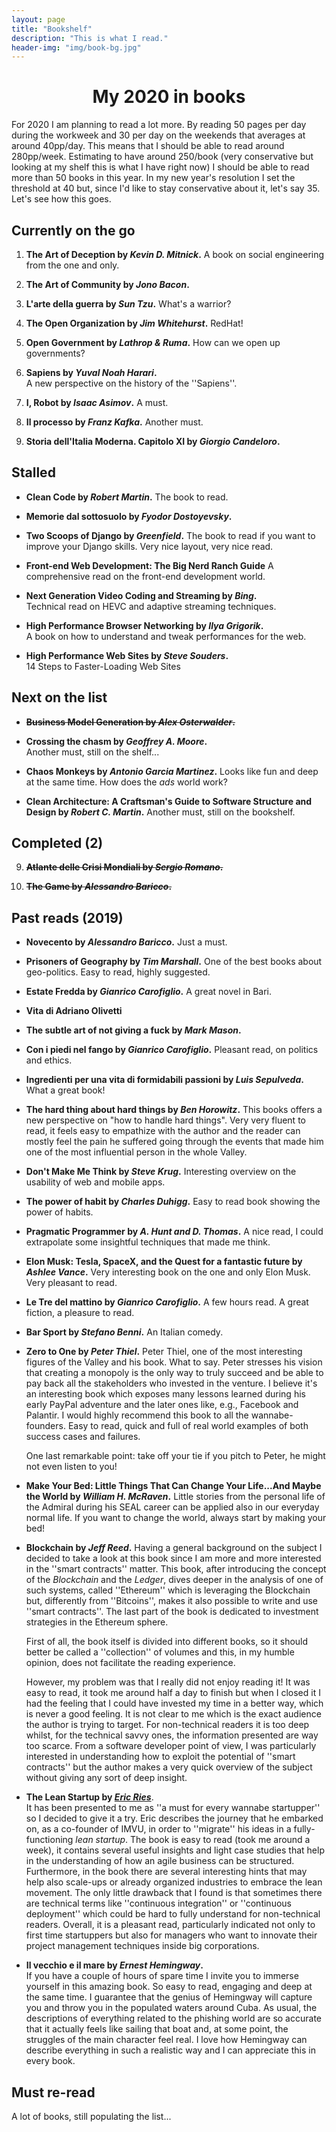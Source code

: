 ```yaml
---
layout: page
title: "Bookshelf"
description: "This is what I read."
header-img: "img/book-bg.jpg"
---
```


# <center>My 2020 in books</center>
For 2020 I am planning to read a lot more. 
By reading 50 pages per day during the workweek and 30 per day on the weekends
that averages at around 40pp/day. This means that I should be able to read
around 280pp/week. Estimating to have around 250/book (very conservative
but looking at my shelf this is what I have right now) I should be able to read
more than 50 books in this year. 
In my new year's resolution I set the threshold at 40 but, since I'd like to
stay conservative about it, let's say 35.
Let's see how this goes. 

## Currently on the go
1. **The Art of Deception by *Kevin D. Mitnick*.**
  A book on social engineering from the one and only. 

2. **The Art of Community by *Jono Bacon*.**

3. **L'arte della guerra by *Sun Tzu*.**
  What's a warrior? 

4. **The Open Organization by *Jim Whitehurst*.**
  RedHat!

5. **Open Government by *Lathrop & Ruma*.**
  How can we open up governments?

6. **Sapiens by *Yuval Noah Harari*.**   
  A new perspective on the history of the ''Sapiens''. 

7. **I, Robot by *Isaac Asimov*.**
  A must.

8. **Il processo by *Franz Kafka*.**
  Another must.

10. **Storia dell'Italia Moderna. Capitolo XI by *Giorgio Candeloro*.**

## Stalled

* **Clean Code by *Robert Martin*.**
  The book to read.

* **Memorie dal sottosuolo by *Fyodor Dostoyevsky*.** 

* **Two Scoops of Django by *Greenfield*.**
  The book to read if you want to improve your Django skills. Very nice layout,
  very nice read. 

* **Front-end Web Development: The Big Nerd Ranch Guide**
  A comprehensive read on the front-end development world.

* **Next Generation Video Coding and Streaming by *Bing*.**     
  Technical read on HEVC and adaptive streaming techniques.

* **High Performance Browser Networking by *Ilya Grigorik*.**  
  A book on how to understand and tweak performances for the web. 

* **High Performance Web Sites by *Steve Souders*.**  
  14 Steps to Faster-Loading Web Sites 

## Next on the list
* ~~**Business Model Generation by *Alex Osterwalder*.**~~

* **Crossing the chasm by *Geoffrey A. Moore*.**  
  Another must, still on the shelf...

* **Chaos Monkeys by *Antonio Garcia Martinez*.** 
  Looks like fun and deep at the same time. How does the *ads* world work?

* **Clean Architecture: A Craftsman's Guide to Software Structure and
  Design by *Robert C. Martin*.** 
  Another must, still on the bookshelf. 

## Completed (2)

9. ~~**Atlante delle Crisi Mondiali by *Sergio Romano*.**~~

11. ~~**The Game by *Alessandro Baricco*.**~~

## Past reads (2019)

* **Novecento by *Alessandro Baricco*.**
  Just a must.

* **Prisoners of Geography by *Tim Marshall*.**
  One of the best books about geo-politics. Easy to read, highly
  suggested.

* **Estate Fredda by *Gianrico Carofiglio*.**
  A great novel in Bari.

* **Vita di Adriano Olivetti**

* **The subtle art of not giving a fuck by *Mark Mason*.**

* **Con i piedi nel fango by *Gianrico Carofiglio*.**
  Pleasant read, on politics and ethics. 

* **Ingredienti per una vita di formidabili passioni by *Luis Sepulveda*.**
  What a great book!
  
* **The hard thing about hard things by *Ben Horowitz*.**
  This books offers a new perspective on "how to handle hard things". Very very
  fluent to read, it feels easy to empathize with the author and the reader can
  mostly feel the pain he suffered going through the events that made him one of the
  most influential person in the whole Valley. 

* **Don't Make Me Think by *Steve Krug*.**
  Interesting overview on the usability of web and mobile apps.

* **The power of habit by *Charles Duhigg*.** 
  Easy to read book showing the power of habits. 

* **Pragmatic Programmer by *A. Hunt and D. Thomas*.**
  A nice read, I could extrapolate some insightful techniques that made me
  think. 

* **Elon Musk: Tesla, SpaceX, and the Quest for a fantastic future by *Ashlee
  Vance*.**
  Very interesting book on the one and only Elon Musk. Very pleasant to read. 

* **Le Tre del mattino by *Gianrico Carofiglio*.**
  A few hours read. A great fiction, a pleasure to read.

* **Bar Sport by *Stefano Benni*.**
  An Italian comedy. 

* **Zero to One by *Peter Thiel*.**
  Peter Thiel, one of the most interesting figures of the Valley and his book.
  What to say. Peter stresses his vision that creating a monopoly is the only
  way to truly succeed and be able to pay back all the stakeholders who
  invested in the venture. 
  I believe it's an interesting book which exposes
  many lessons learned during his early PayPal adventure and the later ones like,
  e.g., Facebook and Palantir. I would highly recommend this book to all the
  wannabe-founders. Easy to read, quick and full of real world examples of both
  success cases and failures. 

  One last remarkable point: take off your tie if you pitch to Peter, he might
  not even listen to you!


* **Make Your Bed: Little Things That Can Change Your Life...And Maybe the
  World by *William H. McRaven*.**
  Little stories from the personal life of the Admiral during his SEAL career
  can be applied also in our everyday normal life. If you want to change the
  world, always start by making your bed!

* **Blockchain by *Jeff Reed*.**
  Having a general background on the subject I decided to take a look at this
  book since I am more and more interested in the ''smart contracts'' matter. 
  This book, after introducing the concept of the *Blockchain* and the *Ledger*,
  dives deeper in the analysis of one of such systems, called ''Ethereum'' which
  is leveraging the Blockchain but, differently from ''Bitcoins'', makes it
  also possible to write and use ''smart contracts''. The last part of the book
  is dedicated to investment strategies in the
  Ethereum sphere.

  First of all, the book itself is divided into different books, so it should
  better be called a ''collection'' of volumes and this, in my humble opinion,
  does not facilitate the reading experience. 
  
  However, my problem was that I really did not enjoy reading it! It was easy to read,
  it took me around
  half a day to finish but when I closed it I had the feeling that I could have
  invested my time in a better way, which is never a good feeling. It is not
  clear to me which is the
  exact audience the author is trying to target. For non-technical readers
  it is too deep whilst, for the technical savvy ones, the information
  presented are way too scarce. From a software developer point of view, I was
  particularly interested in understanding how to exploit the potential of ''smart
  contracts'' but the author makes a very quick overview of the subject
  without giving any sort of deep insight. 

    
* **The Lean Startup by [*Eric Ries*](http://theleanstartup.com)**.  
  It has been presented to me as ''a must for every wannabe startupper'' so
  I decided to give it a try.
  Eric describes the journey that he embarked on, as a co-founder of IMVU, in
  order to
  ''migrate'' his ideas in a fully-functioning *lean startup*. The book is
  easy to read (took me around a week), it contains several useful insights
  and light case studies that help in the understanding of how an agile
  business can be structured. Furthermore, in the book there are several
  interesting hints that may help also scale-ups or already organized
  industries to embrace the lean movement. The only little drawback that
  I found is that sometimes there are technical terms like ''continuous
  integration'' or ''continuous deployment'' which could be hard to fully
  understand for non-technical readers.
  Overall, it is a pleasant read, particularly indicated not only to first time
  startuppers but also for managers who want to innovate their project
  management techniques inside big corporations. 

* **Il vecchio e il mare by *Ernest Hemingway*.**  
  If you have a couple of hours of spare time I invite you to immerse yourself
  in this amazing book. So easy to read, engaging and deep at the same
  time. I guarantee that the genius of Hemingway will capture you and throw you
  in the populated waters around Cuba. As usual, the descriptions of everything
  related to the phishing world are so accurate that it actually feels like
  sailing that boat and, at some point, the struggles of the main character
  feel real. I love how Hemingway can describe everything in such a realistic
  way and I can appreciate this in every book. 

## Must re-read
  A lot of books, still populating the list...
